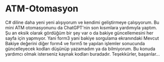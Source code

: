 # ATM-Otomasyon

C# diline daha yeni yeni alışıyorum ve kendimi geliştirmeye çalışıyorum. Bu mini ATM otomasyonunu da ChatGPT'nin son kısımlara yardımıyla yaptım.
Şu an eksik olarak gördüğüm bir şey var o da bakiye güncellemesini her sayfa için yapmıyor. Yani form3 yani bakiye sorgulama ekranındaki Mevcut Bakiye değerini diğer form4 ve form5 te yapılan işlemler sonucunda güncelleyecek kodları düşünüp yazamadım ya da bilmiyorum. Bu konuda yardımcı olmak isterseniz kaynak kodları buradadır. Teşekkürler, başarılar...
